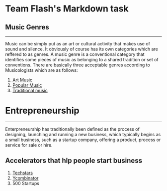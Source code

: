 # Team Flash's Markdown task

## Music Genres
---------------
   Music can be simply put as an art or cultural activity that makes use of sound and silence. It obviously of course has its own categories which are reffered to as genres. A music genre is a conventional category that identifies some pieces of music as belonging to a shared tradition or set of conventions.
   There are basically three acceptable genres according to Musicologists which are as follows:
 1. [Art Music](https://en.wikipedia.org/Art_Music)
 2. [Popular Music](https://en.wikipedia.org/Popular_Music)
 3. [Traditional music](https://en.wikipedia.org/Traditional_Music)

# Entrepreneurship 
---
Enterpreneurship has traditionally been defined as the process of designing, launching and running a new
business, which typically begins as a small business, such as a startup company, offering a product, process or service for sale or hire.

## Accelerators that hlp people start business
1. [Techstars](http://techstars.com)
2. [Ycombinator](http://ycombinator.com)
3. 500 Startups


